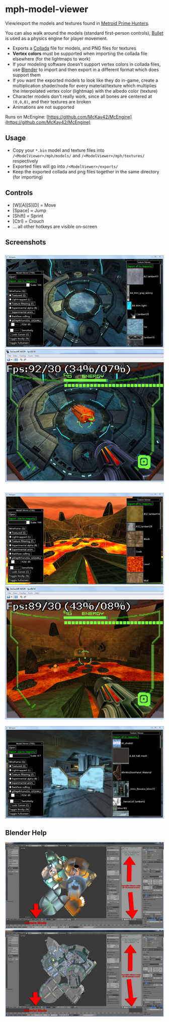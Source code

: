 # mph-model-viewer
View/export the models and textures found in [Metroid Prime Hunters](https://en.wikipedia.org/wiki/Metroid_Prime_Hunters).

You can also walk around the models (standard first-person controls), [Bullet](http://bulletphysics.org/) is used as a physics engine for player movement.

* Exports a [Collada](https://en.wikipedia.org/wiki/COLLADA) file for models, and PNG files for textures
* **Vertex colors** must be supported when importing the collada file elsewhere (for the lightmaps to work)
* If your modeling software doesn't support vertex colors in collada files, use [Blender](https://www.blender.org/) to import and then export in a different format which does support them
* If you want the exported models to look like they do in-game, create a multiplication shader/node for every material/texture which multiplies the interpolated vertex color (lightmap) with the albedo color (texture)
* Character models don't really work, since all bones are centered at ```(0,0,0)```, and their textures are broken
* Animations are not supported

Runs on McEngine: [https://github.com/McKay42/McEngine](https://github.com/McKay42/McEngine)

## Usage
* Copy your ```*.bin``` model and texture files into ```/<ModelViewer>/mph/models/``` and ```/<ModelViewer>/mph/textures/``` respectively
* Exported files will go into ```/<ModelViewer>/exports/```
* Keep the exported collada and png files together in the same directory (for importing)

## Controls
* [W][A][S][D] = Move
* [Space] = Jump
* [Shift] = Sprint
* [Ctrl] = Crouch
* ... all other hotkeys are visible on-screen

## Screenshots
![screenshot1_modelviewer](/screenshots/mph3.PNG?raw=true)
![screenshot2_ds](/screenshots/mph3_ds.png?raw=true)
-
![screenshot3_modelviewer](/screenshots/mph2.PNG?raw=true)
![screenshot4_ds](/screenshots/mph2_ds.png?raw=true)
-
![screenshot5_modelviewer](/screenshots/mph1.PNG?raw=true)

## Blender Help
![screenshot6_blender1](/screenshots/blender1.png?raw=true)
![screenshot7_blender2](/screenshots/blender2.jpg?raw=true)

